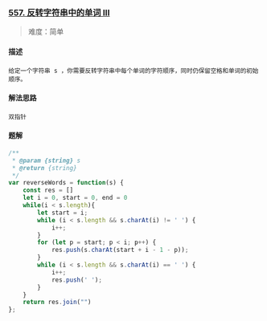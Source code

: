 ### [557. 反转字符串中的单词 III](https://leetcode.cn/problems/reverse-words-in-a-string-iii/)

> 难度：简单

#### 描述
```
给定一个字符串 s ，你需要反转字符串中每个单词的字符顺序，同时仍保留空格和单词的初始顺序。
```

#### 解法思路
```
双指针
```

#### 题解

```JavaScript
/**
 * @param {string} s
 * @return {string}
 */
var reverseWords = function(s) {
    const res = []
    let i = 0, start = 0, end = 0
    while(i < s.length){
        let start = i;
        while (i < s.length && s.charAt(i) != ' ') {
            i++;
        }
        for (let p = start; p < i; p++) {
            res.push(s.charAt(start + i - 1 - p));
        }
        while (i < s.length && s.charAt(i) == ' ') {
            i++;
            res.push(' ');
        }
    }
    return res.join("")
};
```